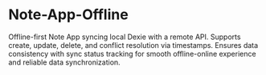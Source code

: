 # Note-App-Offline
Offline-first Note App syncing local Dexie with a remote API. Supports create, update, delete, and conflict resolution via timestamps. Ensures data consistency with sync status tracking for smooth offline-online experience and reliable data synchronization.
